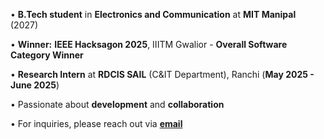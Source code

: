 
• **B.Tech student** in **Electronics and Communication** at **MIT Manipal** (2027)

• **Winner:** **IEEE Hacksagon 2025**, IIITM Gwalior - **Overall Software Category Winner**

• **Research Intern** at **RDCIS SAIL** (C&IT Department), Ranchi (**May 2025 - June 2025**)

• Passionate about **development** and **collaboration**

• For inquiries, please reach out via [**email**](mailto:priyanshusharma1803@outlook.com) 